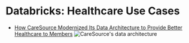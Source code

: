# Databricks: Healthcare Use Cases

- [How CareSource Modernized Its Data Architecture to Provide Better Healthcare to Members](https://databricks.com/blog/2022/04/07/how-caresource-modernized-its-data-architecture-to-provide-better-healthcare-to-members.html)
![CareSource's data architecture](https://databricks.com/wp-content/uploads/2022/04/db-139-img-1.jpg)
